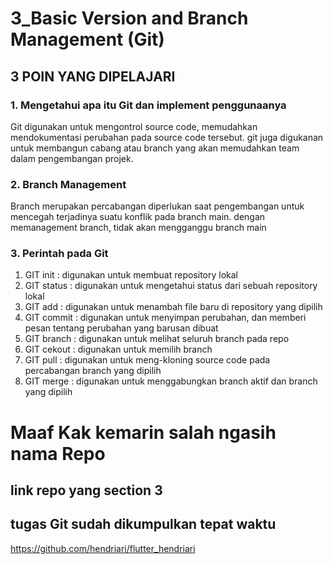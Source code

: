 # 3_Basic Version and Branch Management (Git)

## 3 POIN YANG DIPELAJARI

### 1. Mengetahui apa itu Git dan implement penggunaanya

Git digunakan untuk mengontrol source code, memudahkan mendokumentasi perubahan pada source code tersebut. 
git juga digukanan untuk membangun cabang atau branch yang akan memudahkan team dalam pengembangan projek.

### 2. Branch Management

Branch merupakan percabangan diperlukan saat pengembangan untuk mencegah terjadinya suatu konflik pada branch main. 
dengan memanagement branch, tidak akan mengganggu branch main

### 3. Perintah pada Git 

1. GIT init : digunakan untuk membuat repository lokal
2. GIT status : digunakan untuk mengetahui status dari sebuah repository lokal
3. GIT add : digunakan untuk menambah file baru di repository yang dipilih
4. GIT commit : digunakan untuk menyimpan perubahan, dan memberi pesan tentang perubahan yang barusan dibuat
5. GIT branch : digunakan untuk melihat seluruh branch pada repo
6. GIT cekout : digunakan untuk memilih branch
7. GIT pull : digunakan untuk meng-kloning source code pada percabangan branch yang dipilih
8. GIT merge : digunakan untuk menggabungkan branch aktif dan branch yang dipilih

# Maaf Kak kemarin salah ngasih nama Repo
## link repo yang section 3 
## tugas Git sudah dikumpulkan tepat waktu 
https://github.com/hendriari/flutter_hendriari
